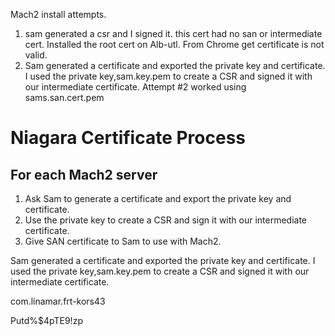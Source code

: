 Mach2 install attempts.

1. sam generated a csr and I signed it. this cert had no san or intermediate cert. Installed the root cert on Alb-utl.  From Chrome get certificate is not valid.
2. Sam generated a certificate and exported the private key and certificate. I used the private key,sam.key.pem to create a CSR and signed it with our intermediate certificate.
Attempt #2 worked using sams.san.cert.pem

# Niagara Certificate Process

## For each Mach2 server

1. Ask Sam to generate a certificate and export the private key and certificate.
2. Use the private key to create a CSR and sign it with our intermediate certificate.
3. Give SAN certificate to Sam to use with Mach2.

Sam generated a certificate and exported the private key and certificate. I used the private key,sam.key.pem to create a CSR and signed it with our intermediate certificate.

com.linamar.frt-kors43

Putd%$4pTE9!zp
